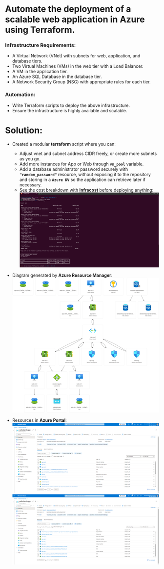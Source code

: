 # Automate the deployment of a scalable web application in Azure using Terraform. 

### Infrastructure Requirements:
- A Virtual Network (VNet) with subnets for web, application, and database tiers. 
- Two Virtual Machines (VMs) in the web tier with a Load Balancer. 
- A VM in the application tier. 
- An Azure SQL Database in the database tier. 
- A Network Security Group (NSG) with appropriate rules for each tier. 

### Automation: 
- Write Terraform scripts to deploy the above infrastructure. 
- Ensure the infrastructure is highly available and scalable.

# Solution:

- Created a modular **terraform** script where you can:
    - Adjust vnet and subnet address CIDR freely, or create more subnets as you go.
    - Add more instances for App or Web through **`vm_pool`** variable.
    - Add a database administrator password securely with **`"random_password"`** resource, without exposing it to the repository and storing in a **`Azure KV`** so the application can retrieve later if necessary.
    - See the cost breakdown with **[Infracost](https://www.infracost.io/)** before deploying anything:
    ![](docs/infracost.png)


- Diagram generated by **Azure Resource Manager**:
![](docs/diagram.png)

- Resources in **Azure Portal**:
![](docs/resources.png)
![](docs/resources2.png)